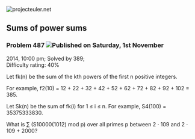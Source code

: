 ![projecteuler.net](images/print_page_logo.png)

## Sums of power sums

### Problem 487 ![](images/icon_info.png)Published on Saturday, 1st November
2014, 10:00 pm; Solved by 389;  
Difficulty rating: 40%

Let fk(n) be the sum of the kth powers of the first n positive integers.

For example, f2(10) = 12 \+ 22 \+ 32 \+ 42 \+ 52 \+ 62 \+ 72 \+ 82 \+ 92 \+
102 = 385.

Let Sk(n) be the sum of fk(i) for 1 ≤ i ≤ n. For example, S4(100) =
35375333830.

What is ∑ (S10000(1012) mod p) over all primes p between 2 ⋅ 109 and 2 ⋅ 109
\+ 2000?

  
  


